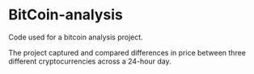 # BitCoin-analysis
Code used for a bitcoin analysis project.

The project captured and compared differences in price between three different cryptocurrencies across a 24-hour day.
